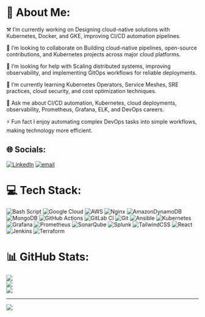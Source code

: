 # 💫 About Me:
⚒️ I’m currently working on
Designing cloud-native solutions with Kubernetes, Docker, and GKE, improving CI/CD automation pipelines.

🤝 I’m looking to collaborate on
Building cloud-native pipelines, open-source contributions, and Kubernetes projects across major cloud platforms.

👐 I’m looking for help with
Scaling distributed systems, improving observability, and implementing GitOps workflows for reliable deployments.

🌱 I’m currently learning
Kubernetes Operators, Service Meshes, SRE practices, cloud security, and cost optimization techniques.

💬 Ask me about
CI/CD automation, Kubernetes, cloud deployments, observability, Prometheus, Grafana, ELK, and DevOps careers.

⚡ Fun fact
I enjoy automating complex DevOps tasks into simple workflows, making technology more efficient.


## 🌐 Socials:
[![LinkedIn](https://img.shields.io/badge/LinkedIn-%230077B5.svg?logo=linkedin&logoColor=white)](https://linkedin.com/in/www.linkedin.com/in/piyush-shrivastava-858a61253) [![email](https://img.shields.io/badge/Email-D14836?logo=gmail&logoColor=white)](mailto:piyushshrivastava748@gmail.com) 

# 💻 Tech Stack:
![Bash Script](https://img.shields.io/badge/bash_script-%23121011.svg?style=flat&logo=gnu-bash&logoColor=white) ![Google Cloud](https://img.shields.io/badge/GoogleCloud-%234285F4.svg?style=flat&logo=google-cloud&logoColor=white) ![AWS](https://img.shields.io/badge/AWS-%23FF9900.svg?style=flat&logo=amazon-aws&logoColor=white) ![Nginx](https://img.shields.io/badge/nginx-%23009639.svg?style=flat&logo=nginx&logoColor=white) ![AmazonDynamoDB](https://img.shields.io/badge/Amazon%20DynamoDB-4053D6?style=flat&logo=Amazon%20DynamoDB&logoColor=white) ![MongoDB](https://img.shields.io/badge/MongoDB-%234ea94b.svg?style=flat&logo=mongodb&logoColor=white) ![GitHub Actions](https://img.shields.io/badge/github%20actions-%232671E5.svg?style=flat&logo=githubactions&logoColor=white) ![GitLab CI](https://img.shields.io/badge/gitlab%20CI-%23181717.svg?style=flat&logo=gitlab&logoColor=white) ![Git](https://img.shields.io/badge/git-%23F05033.svg?style=flat&logo=git&logoColor=white) ![Ansible](https://img.shields.io/badge/ansible-%231A1918.svg?style=flat&logo=ansible&logoColor=white) ![Kubernetes](https://img.shields.io/badge/kubernetes-%23326ce5.svg?style=flat&logo=kubernetes&logoColor=white) ![Grafana](https://img.shields.io/badge/grafana-%23F46800.svg?style=flat&logo=grafana&logoColor=white) ![Prometheus](https://img.shields.io/badge/Prometheus-E6522C?style=flat&logo=Prometheus&logoColor=white) ![SonarQube](https://img.shields.io/badge/SonarQube-black?style=flat&logo=sonarqube&logoColor=4E9BCD) ![Splunk](https://img.shields.io/badge/splunk-%23000000.svg?style=flat&logo=splunk&logoColor=white) ![TailwindCSS](https://img.shields.io/badge/tailwindcss-%2338B2AC.svg?style=flat&logo=tailwind-css&logoColor=white) ![React](https://img.shields.io/badge/react-%2320232a.svg?style=flat&logo=react&logoColor=%2361DAFB) ![Jenkins](https://img.shields.io/badge/jenkins-%232C5263.svg?style=flat&logo=jenkins&logoColor=white) ![Terraform](https://img.shields.io/badge/terraform-%235835CC.svg?style=flat&logo=terraform&logoColor=white)
# 📊 GitHub Stats:
![](https://github-readme-stats.vercel.app/api?username=Piyushshrii&theme=monokai&hide_border=false&include_all_commits=false&count_private=false)<br/>
![](https://nirzak-streak-stats.vercel.app/?user=Piyushshrii&theme=monokai&hide_border=false)<br/>
![](https://github-readme-stats.vercel.app/api/top-langs/?username=Piyushshrii&theme=monokai&hide_border=false&include_all_commits=false&count_private=false&layout=compact)

---
[![](https://visitcount.itsvg.in/api?id=Piyushshrii&icon=0&color=0)](https://visitcount.itsvg.in)

<!-- Proudly created with GPRM ( https://gprm.itsvg.in ) -->

